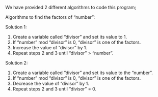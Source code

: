We have provided 2 different algorithms to code this program;

Algorithms to find the factors of “number”:

Solution 1:

1. Create a variable called “divisor” and set its value to 1.
2. If “number” mod “divisor” is 0, “divisor” is one of the factors.
3. Increase the value of “divisor” by 1.
4. Repeat steps 2 and 3 until “divisor” > “number”.

Solution 2:

1. Create a variable called “divisor” and set its value to the “number”.
2. If “number” mod “divisor” is 0, “divisor” is one of the factors.
3. Decrease the value of “divisor” by 1.
4. Repeat steps 2 and 3 until “divisor” = 0.